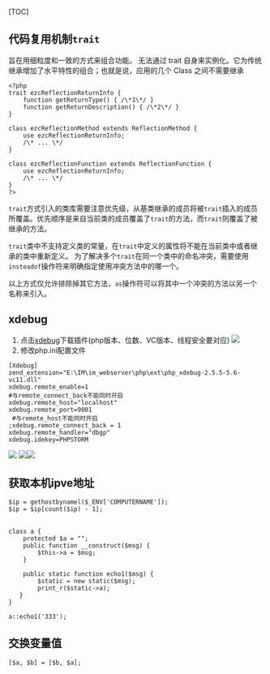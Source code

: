[TOC]
## 代码复用机制`trait`
旨在用细粒度和一致的方式来组合功能。 无法通过 trait 自身来实例化。它为传统继承增加了水平特性的组合；也就是说，应用的几个 Class 之间不需要继承
```
<?php  
trait ezcReflectionReturnInfo {  
    function getReturnType() { /\*1\*/ }  
    function getReturnDescription() { /\*2\*/ }  
}  
  
class ezcReflectionMethod extends ReflectionMethod {  
    use ezcReflectionReturnInfo;  
    /\* ... \*/  
}  
  
class ezcReflectionFunction extends ReflectionFunction {  
    use ezcReflectionReturnInfo;  
    /\* ... \*/  
}  
?>
```
`trait`方式引入的类库需要注意优先级，从基类继承的成员将被`trait`插入的成员所覆盖。优先顺序是来自当前类的成员覆盖了`trait`的方法，而`trait`则覆盖了被继承的方法。

`trait`类中不支持定义类的常量，在`trait`中定义的属性将不能在当前类中或者继承的类中重新定义。
为了解决多个`trait`在同一个类中的命名冲突，需要使用`insteadof`操作符来明确指定使用冲突方法中的哪一个。

以上方式仅允许排除掉其它方法，`as`操作符可以将其中一个冲突的方法以另一个名称来引入。

## xdebug
1. 点击[xdebug](https://xdebug.org/download.php)下载插件(php版本、位数、VC版本、线程安全要对应)
![](https://i.vgy.me/JHlIpD.png)
2. 修改php.ini配置文件
```
[Xdebug]
zend_extension="E:\IM\im_webserver\php\ext\php_xdebug-2.5.5-5.6-vc11.dll" 
xdebug.remote_enable=1
#与remote_connect_back不能同时开启
xdebug.remote_host="localhost" 
xdebug.remote_port=9001
 #与remote_host不能同时开启
;xdebug.remote_connect_back = 1 
xdebug.remote_handler="dbgp"
xdebug.idekey=PHPSTORM
```
![](https://i.vgy.me/BucSQO.png)
![](https://i.vgy.me/PffE4p.png)![](https://i.vgy.me/nXaMMW.png)

## 获取本机ipve地址
```
$ip = gethostbynamel($_ENV['COMPUTERNAME']);
$ip = $ip[count($ip) - 1];
```
## 
~~~
class a {
    protected $a = "";
    public function __construct($msg) {
        $this->a = $msg;
    }

    public static function echo1($msg) {
        $static = new static($msg);
        print_r($static->a);
   }
}

a::echo1('333');
~~~
## 交换变量值
`[$a, $b] = [$b, $a];`

